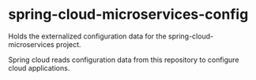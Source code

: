 # spring-cloud-microservices-config
Holds the externalized configuration data for the spring-cloud-microservices project.

Spring cloud reads configuration data from this repository to configure cloud applications.
